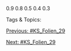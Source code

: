 0.9
0.8
0.5
0.4
0.3

   Tags & Topics:
   

[Previous: #KS_Folien_29](KS_Folien_29.md)

[Next: #KS_Folien_29](KS_Folien_29.md)